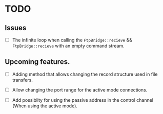 # TODO

## Issues

- [ ]  The infinite loop when calling the `FtpBridge::recieve` && `FtpBridge::recieve` with an empty command stream.

## Upcoming features.

- [ ] Adding method that allows changing the record structure used in file transfers.
- [ ] Allow changing the port range for the active mode connections.
- [ ] Add possiblity for using the passive address in the control channel (When using the active mode).

 